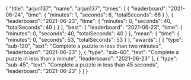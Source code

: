 {
  "title": "arjun137",
  "name": "arjun137",
  "times": [
    {
      "leaderboard": "2021-06-24",
      "time": {
        "minutes": 1,
        "seconds": 6,
        "totalSeconds": 66
      }
    },
    {
      "leaderboard": "2021-06-23",
      "time": {
        "minutes": 0,
        "seconds": 40,
        "totalSeconds": 40
      }
    }
  ],
  "best": {
    "leaderboard": "2021-06-23",
    "time": {
      "minutes": 0,
      "seconds": 40,
      "totalSeconds": 40
    }
  },
  "mean": {
    "time": {
      "minutes": 0,
      "seconds": 53,
      "totalSeconds": 53
    }
  },
  "awards": [
    {
      "type": "sub-120",
      "text": "Complete a puzzle in less than two minutes",
      "leaderboard": "2021-06-23"
    },
    {
      "type": "sub-60",
      "text": "Complete a puzzle in less than a minute",
      "leaderboard": "2021-06-23"
    },
    {
      "type": "sub-45",
      "text": "Complete a puzzle in less than 45 seconds",
      "leaderboard": "2021-06-23"
    }
  ]
}